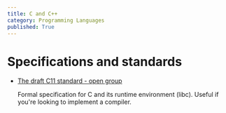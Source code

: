 ```yaml
---
title: C and C++
category: Programming Languages
published: True
---
```


# Specifications and standards

- [The draft C11 standard - open group](http://www.open-std.org/jtc1/sc22/wg14/www/docs/n1570.pdf)

   Formal specification for C and its runtime environment (libc). Useful if you're looking to implement a compiler.
